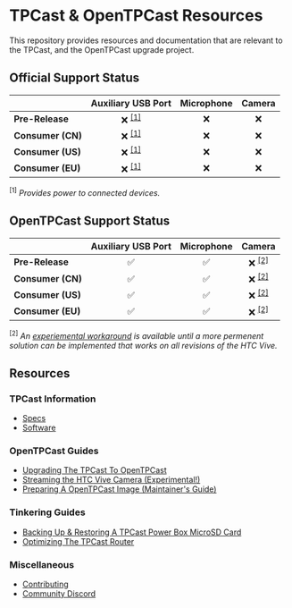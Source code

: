 # TPCast & OpenTPCast Resources

This repository provides resources and documentation that are relevant to the TPCast, and the OpenTPCast upgrade project.

## Official Support Status
|                   | **Auxiliary USB Port** | **Microphone** | **Camera**  |
| ----------------- | :--------------------: | :------------: | :---------: |
| **Pre-Release**   | :x: <sup>[[1]](#f1)    | :x:            | :x:         |
| **Consumer (CN)** | :x: <sup>[[1]](#f1)    | :x:            | :x:         |
| **Consumer (US)** | :x: <sup>[[1]](#f1)    | :x:            | :x:         |
| **Consumer (EU)** | :x: <sup>[[1]](#f1)    | :x:            | :x:         |

<sup><a name="f1">[1]</a></sup> *Provides power to connected devices.*

## OpenTPCast Support Status
|                   | **Auxiliary USB Port** | **Microphone**     | **Camera**          |
| ----------------- | :--------------------: | :----------------: | :-----------------: |
| **Pre-Release**   | :white_check_mark:     | :white_check_mark: | :x: <sup>[[2]](#f2) |
| **Consumer (CN)** | :white_check_mark:     | :white_check_mark: | :x: <sup>[[2]](#f2) |
| **Consumer (US)** | :white_check_mark:     | :white_check_mark: | :x: <sup>[[2]](#f2) |
| **Consumer (EU)** | :white_check_mark:     | :white_check_mark: | :x: <sup>[[2]](#f2) |

<sup><a name="f2">[2]</a></sup> *An [experiemental workaround](guides/CAMERASTREAM.md) is available until a more permenent solution can be implemented that works on all revisions of the HTC Vive.*

## Resources

### TPCast Information
- [Specs](SPECS.md)
- [Software](SOFTWARE.md)

### OpenTPCast Guides
- [Upgrading The TPCast To OpenTPCast](guides/UPGRADE.md)
- [Streaming the HTC Vive Camera (Experimental!)](guides/CAMERASTREAM.md)
- [Preparing A OpenTPCast Image (Maintainer's Guide)](guides/PREPAREIMAGE.md)

### Tinkering Guides
- [Backing Up & Restoring A TPCast Power Box MicroSD Card](guides/SDCARD.md)
- [Optimizing The TPCast Router](guides/ROUTER.md)

### Miscellaneous
- [Contributing](CONTRIBUTING.md)
- [Community Discord](https://discord.gg/kAbqRGC)
